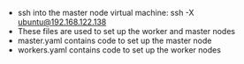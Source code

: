 - ssh into the master node virtual machine: ssh -X ubuntu@192.168.122.138 <br /> 
- These files are used to set up the worker and master nodes <br />
- master.yaml contains code to set up the master node <br />
- workers.yaml contains code to set up the worker nodes <br />
